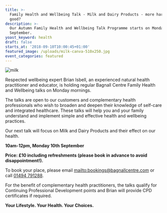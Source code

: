 ```yaml
---
title: >-
  Family Health and Wellbeing Talk - Milk and Dairy Products - more harm than
  good? 
description: >-
  Our Autumn Family Health and Wellbeing Talk Programme starts on Monday 10th
  September. 
yoast_keyword: health
draft: false
starts_at: '2018-09-10T10:00:45+01:00'
featured_image: /uploads/milk-canva-510x250.jpg
event_categories: featured
---
```

![milk](/uploads/milk-canva-510x250.jpg)

Respected wellbeing expert Brian Isbell, an experienced natural health practitioner and educator, is holding regular Bagnall Centre Family Health and Wellbeing talks on Monday mornings. 

The talks are open to our customers and complementary health professionals who wish to broaden and deepen their knowledge of self-care and integrated healthcare. These talks will help you and your family understand and implement simple and effective health and wellbeing practices.

Our next talk will focus on Milk and Dairy Products and their effect on our health. 

**10am-12pm, Monday 10th September**

**Price: £10 including refreshments (please book in advance to avoid disappointment!).** 

To book your place, please email <mailto:bookings@bagnallcentre.com> or call [01494 791288](tel:01494791288). 

For the benefit of complementary health practitioners, the talks qualify for Continuing Professional Development points and Brian will provide CPD certificates if required.

**Your Lifestyle. Your Health. Your Choices.**

